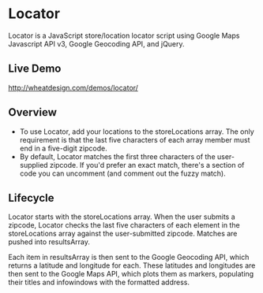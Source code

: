 Locator
=======

Locator is a JavaScript store/location locator script using Google Maps Javascript API v3, Google Geocoding API, and jQuery. 

## Live Demo

http://wheatdesign.com/demos/locator/

## Overview

* To use Locator, add your locations to the storeLocations array. The only requirement is that the last five characters of each array member must end in a five-digit zipcode. 
* By default, Locator matches the first three characters of the user-supplied zipcode. If you'd prefer an exact match, there's a section of code you can uncomment (and comment out the fuzzy match). 

## Lifecycle

Locator starts with the storeLocations array. When the user submits a zipcode, Locator checks the last five characters of each element in the storeLocations array against the user-submitted zipcode. Matches are pushed into resultsArray. 

Each item in resultsArray is then sent to the Google Geocoding API, which returns a latitude and longitude for each. These latitudes and longitudes are then sent to the Google Maps API, which plots them as markers, populating their titles and infowindows with the formatted address. 

